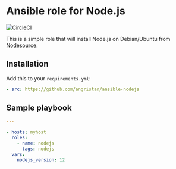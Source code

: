 # Ansible role for Node.js

[![CircleCI](https://circleci.com/gh/angristan/ansible-nodejs.svg?style=svg)](https://circleci.com/gh/angristan/ansible-nodejs)

This is a simple role that will install Node.js on Debian/Ubuntu from [Nodesource](https://github.com/nodesource/distributions).

## Installation

Add this to your `requirements.yml`:

```yml
- src: https://github.com/angristan/ansible-nodejs
```

## Sample playbook

```yaml
---

- hosts: myhost
  roles:
    - name: nodejs
      tags: nodejs
  vars:
    nodejs_version: 12
```
